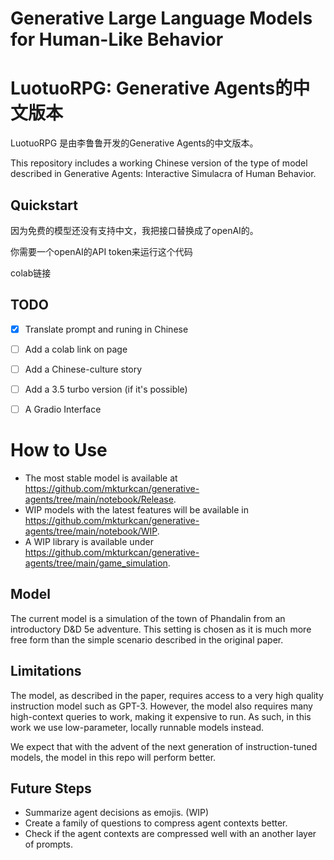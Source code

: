 # Generative Large Language Models for Human-Like Behavior
# LuotuoRPG: Generative Agents的中文版本

LuotuoRPG 是由李鲁鲁开发的Generative Agents的中文版本。

This repository includes a working Chinese version of the type of model described in Generative Agents: Interactive Simulacra of Human Behavior.

## Quickstart

因为免费的模型还没有支持中文，我把接口替换成了openAI的。

你需要一个openAI的API token来运行这个代码

colab链接

## TODO

- [x] Translate prompt and runing in Chinese
- [ ] Add a colab link on page
- [ ] Add a Chinese-culture story
- [ ] Add a 3.5 turbo version (if it's possible)
- [ ] A Gradio Interface


# How to Use

* The most stable model is available at https://github.com/mkturkcan/generative-agents/tree/main/notebook/Release.
* WIP models with the latest features will be available in https://github.com/mkturkcan/generative-agents/tree/main/notebook/WIP.
* A WIP library is available under https://github.com/mkturkcan/generative-agents/tree/main/game_simulation.

## Model

The current model is a simulation of the town of Phandalin from an introductory D&D 5e adventure. This setting is chosen as it is much more free form than the simple scenario described in the original paper.

## Limitations

The model, as described in the paper, requires access to a very high quality instruction model such as GPT-3. However, the model also requires many high-context queries to work, making it expensive to run. As such, in this work we use low-parameter, locally runnable models instead. 

We expect that with the advent of the next generation of instruction-tuned models, the model in this repo will perform better.

## Future Steps

* Summarize agent decisions as emojis. (WIP)
* Create a family of questions to compress agent contexts better.
* Check if the agent contexts are compressed well with an another layer of prompts.